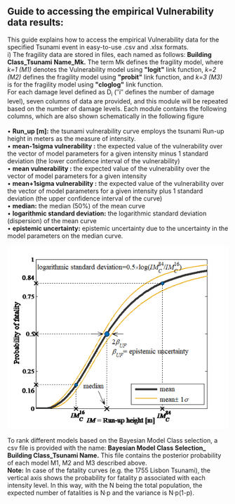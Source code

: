 ## Guide to accessing the empirical Vulnerability data results:
This guide explains how to access the empirical Vulnerability data for the specified Tsunami event in easy-to-use .csv and .xlsx formats. <br> i) The fragility data are stored in files, each named as follows: **Building Class_Tsunami** **Name_Mk.** The term Mk defines the fragility model, where *k=1* *(M1)* denotes the Vulnerability model using **"logit"** link function, *k=2* *(M2)* defines the fragility model using **"probit"** link function, and *k=3* *(M3)* is for the fragility model using **"cloglog"** link function. 
<br> For each damage level defined as D<sub>i</sub> (″i″ defines the number of damage level), seven columns of data are provided, and this module will be repeated based on the number of damage levels. Each module contains the following columns, which are also shown schematically in the following figure 
<br>
<br> •	**Run_up [m]:** the tsunami vulnerability curve employs the tsunami Run-up height in meters as the measure of intensity.
<br> •	**mean-1sigma  vulnerability :** the expected value of the vulnerability over the vector of model parameters for a given intensity minus 1 standard deviation (the lower confidence interval of the vulnerability)
<br> •	**mean  vulnerability :** the expected value of the vulnerability over the vector of model parameters for a given intensity 
<br> •	**mean+1sigma  vulnerability :** the expected value of the vulnerability over the vector of model parameters for a given intensity plus 1 standard deviation (the upper confidence interval of the curve)
<br> •	**median:** the median (50%) of the mean curve
<br> •	**logarithmic standard deviation:** the logarithmic standard deviation (dispersion) of the mean curve
<br> •	**epistemic uncertainty:** epistemic uncertainty due to the uncertainty in the model parameters on the median curve.
<p align="center">
  <img src="https://github.com/soltanisgeo/readme/blob/main/Vulnerabilitygit.png" />
</p>

To rank different models based on the Bayesian Model Class selection, a csv file is provided with the name: **Bayesian Model Class Selection_ Building Class_Tsunami Name.** This file contains the posterior probability of each model M1, M2 and M3 described above.
<br>**Note:** In case of the fatality curves (e.g. the 1755 Lisbon Tsunami), the vertical axis shows the probability for fatality p associated with each intensity level. In this way, with the N being the total population, the expected number of fatalities is N·p and the variance is N·p(1-p).
